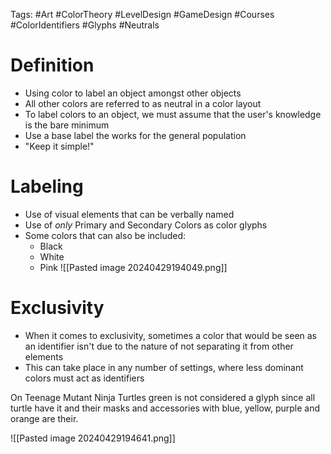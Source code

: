 Tags: #Art #ColorTheory #LevelDesign #GameDesign #Courses #ColorIdentifiers #Glyphs #Neutrals

# Definition

- Using color to label an object amongst other objects
- All other colors are referred to as neutral in a color layout
- To label colors to an object, we must assume that the user's knowledge is the bare minimum
- Use a base label the works for the general population
- "Keep it simple!"

# Labeling
- Use of visual elements that can be verbally named
- Use of *only* Primary and Secondary Colors as color glyphs
- Some colors that can also be included:
	- Black
	- White
	- Pink
![[Pasted image 20240429194049.png]]
# Exclusivity
- When it comes to exclusivity, sometimes a color that would be seen as an identifier isn't due to the nature of not separating it from other elements
- This can take place in any number of settings, where less dominant colors must act as identifiers

On Teenage Mutant Ninja Turtles green is not considered a glyph since all turtle have it and their masks and accessories with blue, yellow, purple and orange are their.

![[Pasted image 20240429194641.png]]